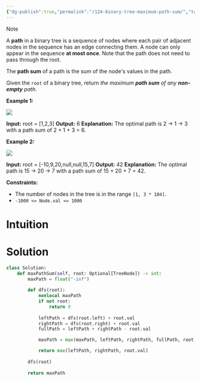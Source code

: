 ```yaml
---
{"dg-publish":true,"permalink":"/124-binary-tree-maximum-path-sum/","tags":["dp","tree","binaryTree","dfs"]}
---
```


> [!NOTE]
> A **path** in a binary tree is a sequence of nodes where each pair of adjacent nodes in the sequence has an edge connecting them. A node can only appear in the sequence **at most once**. Note that the path does not need to pass through the root.
> 
> The **path sum** of a path is the sum of the node's values in the path.
> 
> Given the `root` of a binary tree, return _the maximum **path sum** of any **non-empty** path_.
> 
> **Example 1:**
> 
> ![](https://assets.leetcode.com/uploads/2020/10/13/exx1.jpg)
> 
> **Input:** root = [1,2,3]
> **Output:** 6
> **Explanation:** The optimal path is 2 -> 1 -> 3 with a path sum of 2 + 1 + 3 = 6.
> 
> **Example 2:**
> 
> ![](https://assets.leetcode.com/uploads/2020/10/13/exx2.jpg)
> 
> **Input:** root = [-10,9,20,null,null,15,7]
> **Output:** 42
> **Explanation:** The optimal path is 15 -> 20 -> 7 with a path sum of 15 + 20 + 7 = 42.
> 
> **Constraints:**
> 
> - The number of nodes in the tree is in the range `[1, 3 * 104]`.
> - `-1000 <= Node.val <= 1000`

# Intuition

# Solution
```python
class Solution:
    def maxPathSum(self, root: Optional[TreeNode]) -> int:
        maxPath = float("-inf")
        
        def dfs(root):
            nonlocal maxPath
            if not root:
                return 0
            
            leftPath = dfs(root.left) + root.val
            rightPath = dfs(root.right) + root.val
            fullPath = leftPath + rightPath - root.val

            maxPath = max(maxPath, leftPath, rightPath, fullPath, root.val)

            return max(leftPath, rightPath, root.val)
        
        dfs(root)
        
        return maxPath
```